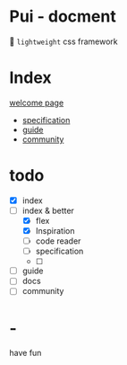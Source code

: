 # Pui - docment

🔨 `lightweight` css framework

# Index
[welcome page](https://zhzluke96.github.io/Pui/)

- [specification](https://zhzluke96.github.io/Pui/)
- [guide](https://zhzluke96.github.io/Pui/)
- [community](https://zhzluke96.github.io/Pui/)

# todo
- [x] index
- [ ] index & better
    - [x] flex
    - [x] Inspiration
    - [ ] code reader
    - [ ] specification
    - [ ]
- [ ] guide
- [ ] docs
- [ ] community

# -
have fun
